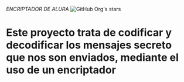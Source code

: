 <em> ENCRIPTADOR DE ALURA </em>
![GitHub Org's stars](https://img.shields.io/github/stars/yrvinnl?style=social)

<h1>Este proyecto trata de codificar y decodificar los mensajes secreto que nos son enviados, mediante el uso de un encriptador</h1>
